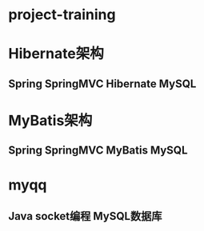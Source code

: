 # project-training
# Hibernate架构
## Spring SpringMVC Hibernate MySQL
# MyBatis架构
## Spring SpringMVC MyBatis MySQL
# myqq
## Java socket编程 MySQL数据库
